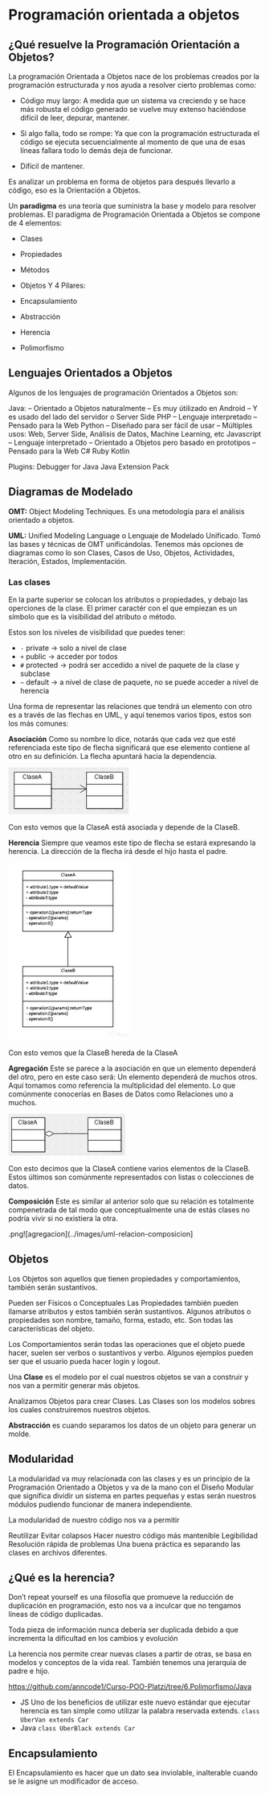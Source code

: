 # Programación orientada a objetos
## ¿Qué resuelve la Programación Orientación a Objetos?
La programación Orientada a Objetos nace de los problemas creados por la programación estructurada y nos ayuda a resolver cierto problemas como:

* Código muy largo: A medida que un sistema va creciendo y se hace más robusta el código generado se vuelve muy extenso haciéndose difícil de leer, depurar, mantener.

* Si algo falla, todo se rompe: Ya que con la programación estructurada el código se ejecuta secuencialmente al momento de que una de esas líneas fallara todo lo demás deja de funcionar.

* Difícil de mantener.


Es analizar un problema en forma de objetos para después llevarlo a código, eso es la Orientación a Objetos.

Un **paradigma** es una teoría que suministra la base y modelo para resolver problemas. El paradigma de Programación Orientada a Objetos se compone de 4 elementos:

* Clases
* Propiedades
* Métodos
* Objetos
Y 4 Pilares:

* Encapsulamiento
* Abstracción
* Herencia
* Polimorfismo


## Lenguajes Orientados a Objetos
Algunos de los lenguajes de programación Orientados a Objetos son:

Java:
– Orientado a Objetos naturalmente
– Es muy útilizado en Android
– Y es usado del lado del servidor o Server Side
PHP
– Lenguaje interpretado
– Pensado para la Web
Python
– Diseñado para ser fácil de usar
– Múltiples usos: Web, Server Side, Análisis de Datos, Machine Learning, etc
Javascript
– Lenguaje interpretado
– Orientado a Objetos pero basado en prototipos
– Pensado para la Web
C#
Ruby
Kotlin

Plugins:
Debugger for Java
Java Extension Pack
## Diagramas de Modelado
**OMT:** Object Modeling Techniques. Es una metodología para el análisis orientado a objetos.

**UML:** Unified Modeling Language o Lenguaje de Modelado Unificado. Tomó las bases y técnicas de OMT unificándolas. Tenemos más opciones de diagramas como lo son Clases, Casos de Uso, Objetos, Actividades, Iteración, Estados, Implementación.


### Las clases
En la parte superior se colocan los atributos o propiedades, y debajo las operciones de la clase. El primer caractér con el que empiezan es un símbolo que es la visibilidad del atributo o método.

Estos son los niveles de visibilidad que puedes tener:

* `-` private -> solo a nivel de clase
* `+` public -> acceder por todos
* `#` protected -> podrá ser accedido a nivel de paquete de la clase y subclase
* `~` default -> a nivel de clase de paquete, no se puede acceder a nivel de herencia

Una forma de representar las relaciones que tendrá un elemento con otro es a través de las flechas en UML, y aquí tenemos varios tipos, estos son los más comunes:

**Asociación** Como su nombre lo dice, notarás que cada vez que esté referenciada este tipo de flecha significará que ese elemento contiene al otro en su definición. La flecha apuntará hacia la dependencia.

 ![asociacion](../images/asociacion.png)

 Con esto vemos que la ClaseA está asociada y depende de la ClaseB.

 **Herencia** Siempre que veamos este tipo de flecha se estará expresando la herencia.
La dirección de la flecha irá desde el hijo hasta el padre.

 ![herencia](../images/herencia.png)

Con esto vemos que la ClaseB hereda de la ClaseA

**Agregación** 
Este se parece a la asociación en que un elemento dependerá del otro, pero en este caso será: Un elemento dependerá de muchos otros. Aquí tomamos como referencia la multiplicidad del elemento. Lo que comúnmente conocerías en Bases de Datos como Relaciones uno a muchos.

 ![agregacion](../images/uml-relacion-agregacion.png)

Con esto decimos que la ClaseA contiene varios elementos de la ClaseB. Estos últimos son comúnmente representados con listas o colecciones de datos.

**Composición**
Este es similar al anterior solo que su relación es totalmente compenetrada de tal modo que conceptualmente una de estás clases no podría vivir si no existiera la otra.

 .png![agregacion](../images/uml-relacion-composicion]

## Objetos
Los Objetos son aquellos que tienen propiedades y comportamientos, también serán sustantivos.

Pueden ser Físicos o Conceptuales
Las Propiedades también pueden llamarse atributos y estos también serán sustantivos. Algunos atributos o propiedades son nombre, tamaño, forma, estado, etc. Son todas las características del objeto.

Los Comportamientos serán todas las operaciones que el objeto puede hacer, suelen ser verbos o sustantivos y verbo. Algunos ejemplos pueden ser que el usuario pueda hacer login y logout.

Una **Clase** es el modelo por el cual nuestros objetos se van a construir y nos van a permitir generar más objetos.

Analizamos Objetos para crear Clases. Las Clases son los modelos sobres los cuales construiremos nuestros objetos.

**Abstracción** es cuando separamos los datos de un objeto para generar un molde.

## Modularidad
La modularidad va muy relacionada con las clases y es un principio de la Programación Orientado a Objetos y va de la mano con el Diseño Modular que significa dividir un sistema en partes pequeñas y estas serán nuestros módulos pudiendo funcionar de manera independiente.

La modularidad de nuestro código nos va a permitir

Reutilizar
Evitar colapsos
Hacer nuestro código más mantenible
Legibilidad
Resolución rápida de problemas
Una buena práctica es separando las clases en archivos diferentes.

## ¿Qué es la herencia?
Don’t repeat yourself es una filosofía que promueve la reducción de duplicación en programación, esto nos va a inculcar que no tengamos líneas de código duplicadas.

Toda pieza de información nunca debería ser duplicada debido a que incrementa la dificultad en los cambios y evolución

La herencia nos permite crear nuevas clases a partir de otras, se basa en modelos y conceptos de la vida real. También tenemos una jerarquía de padre e hijo.

https://github.com/anncode1/Curso-POO-Platzi/tree/6.Polimorfismo/Java

* JS Uno de los beneficios de utilizar este nuevo estándar que ejecutar herencia es tan simple como utilizar la palabra reservada extends. `class UberVan extends Car`
* Java  `class UberBlack extends Car`

## Encapsulamiento
El Encapsulamiento es hacer que un dato sea inviolable, inalterable cuando se le asigne un modificador de acceso.

